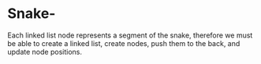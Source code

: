 # Snake-
Each linked list node represents a segment of the snake, therefore we must be able to create a linked list, create nodes, push them to the back, and update node positions.
